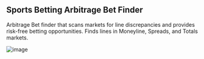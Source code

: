 ## Sports Betting Arbitrage Bet Finder

Arbitrage Bet finder that scans markets for line discrepancies and provides risk-free betting opportunities. Finds lines in Moneyline, Spreads, and Totals markets. 

![image](https://github.com/user-attachments/assets/d0b6ae17-1fdd-496f-8e7b-c01ae4f0bc61)
